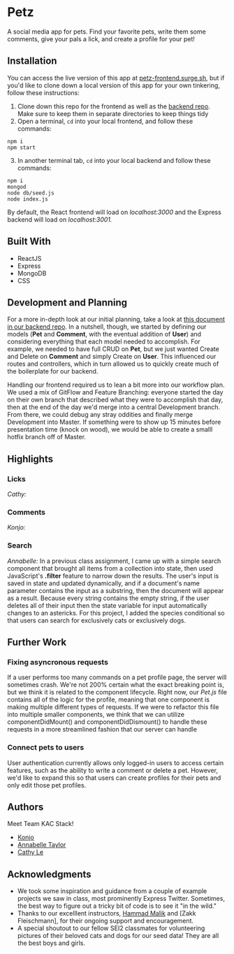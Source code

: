 # Petz

A social media app for pets. Find your favorite pets, write them some comments, give your pals a lick, and create a profile for your pet!

## Installation

You can access the live version of this app at [petz-frontend.surge.sh](http://petz-frontend.surge.sh/), but if you'd like to clone down a local version of this app for your own tinkering, follow these instructions:

1. Clone down this repo for the frontend as well as the [backend repo](https://github.com/konjoinfinity/project3backend). Make sure to keep them in separate directories to keep things tidy
2. Open a terminal, `cd` into your local frontend, and follow these commands:

```
npm i
npm start
```

3. In another terminal tab, `cd` into your local backend and follow these commands:

```
npm i
mongod
node db/seed.js
node index.js
```

By default, the React frontend will load on _localhost:3000_ and the Express backend will load on _localhost:3001._

## Built With

- ReactJS
- Express
- MongoDB
- CSS

## Development and Planning

For a more in-depth look at our initial planning, take a look at [this document in our backend repo](https://github.com/konjoinfinity/project3backend/blob/master/planning.md). In a nutshell, though, we started by defining our models (**Pet** and **Comment**, with the eventual addition of **User**) and considering everything that each model needed to accomplish. For example, we needed to have full CRUD on **Pet**, but we just wanted Create and Delete on **Comment** and simply Create on **User**. This influenced our routes and controllers, which in turn allowed us to quickly create much of the boilerplate for our backend.

Handling our frontend required us to lean a bit more into our workflow plan. We used a mix of GitFlow and Feature Branching: everyone started the day on their own branch that described what they were to accomplish that day, then at the end of the day we'd merge into a central Development branch. From there, we could debug any stray oddities and finally merge Development into Master. If something were to show up 15 minutes before presentation time (knock on wood), we would be able to create a smalll hotfix branch off of Master.

## Highlights

### Licks

_Cathy:_

### Comments

_Konjo:_

### Search

_Annabelle:_ In a previous class assignment, I came up with a simple search component that brought all items from a collection into state, then used JavaScript's **.filter** feature to narrow down the results. The user's input is saved in state and updated dynamically, and if a document's name parameter contains the input as a substring, then the document will appear as a result. Because every string contains the empty string, if the user deletes all of their input then the state variable for input automatically changes to an astericks. For this project, I added the species conditional so that users can search for exclusively cats or exclusively dogs.

## Further Work

### Fixing asyncronous requests

If a user performs too many commands on a pet profile page, the server will sometimes crash. We're not 200% certain what the exact breaking point is, but we think it is related to the component lifecycle. Right now, our _Pet.js_ file contains all of the logic for the profile, meaning that one component is making multiple different types of requests. If we were to refactor this file into multiple smaller components, we think that we can utilize componentDidMount() and componentDidDismount() to handle these requests in a more streamlined fashion that our server can handle

### Connect pets to users

User authentication currently allows only logged-in users to access certain features, such as the ability to write a comment or delete a pet. However, we'd like to expand this so that users can create profiles for their pets and only edit those pet profiles.

## Authors

Meet Team KAC Stack!

- [Konjo](https://github.com/konjoinfinity)
- [Annabelle Taylor](https://github.com/annabelle-t-taylor)
- [Cathy Le](https://github.com/Cathy347Le)

## Acknowledgments

- We took some inspiration and guidance from a couple of example projects we saw in class, most prominently Express Twitter. Sometimes, the best way to figure out a tricky bit of code is to see it "in the wild."
- Thanks to our excelllent instructors, [Hammad Malik](https://github.com/tomatohammado) and [Zakk Fleischmann], for their ongoing support and encouragement.
- A special shoutout to our fellow SEI2 classmates for volunteering pictures of their beloved cats and dogs for our seed data! They are all the best boys and girls.
